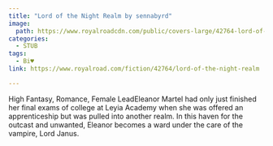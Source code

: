 ```yaml
---
title: "Lord of the Night Realm by sennabyrd"
image:
  path: https://www.royalroadcdn.com/public/covers-large/42764-lord-of-the-night-realm.jpg
categories:
  - STUB
tags:
  - Bi♥
link: https://www.royalroad.com/fiction/42764/lord-of-the-night-realm

---
```

High Fantasy, Romance, Female LeadEleanor Martel had only just finished her final exams of college at Leyia Academy when she was offered an apprenticeship but was pulled into another realm. In this haven for the outcast and unwanted, Eleanor becomes a ward under the care of the vampire, Lord Janus.

